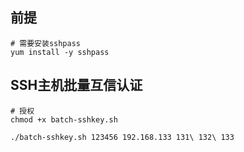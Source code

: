 ## 前提

    # 需要安装sshpass
    yum install -y sshpass


## SSH主机批量互信认证
    
    # 授权
    chmod +x batch-sshkey.sh

    ./batch-sshkey.sh 123456 192.168.133 131\ 132\ 133
